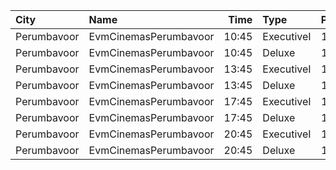 | City        | Name                  |  Time | Type       | Price | Capacity | Booked |
| :---------- | :-------------------- | ----: | :--------- | ----: | -------: | -----: |
| Perumbavoor | EvmCinemasPerumbavoor | 10:45 | ExecutiveI |  155₹ |       15 |      7 |
| Perumbavoor | EvmCinemasPerumbavoor | 10:45 | Deluxe     |  130₹ |      128 |     64 |
| Perumbavoor | EvmCinemasPerumbavoor | 13:45 | ExecutiveI |  155₹ |       15 |      7 |
| Perumbavoor | EvmCinemasPerumbavoor | 13:45 | Deluxe     |  130₹ |      128 |     64 |
| Perumbavoor | EvmCinemasPerumbavoor | 17:45 | ExecutiveI |  155₹ |       15 |      7 |
| Perumbavoor | EvmCinemasPerumbavoor | 17:45 | Deluxe     |  130₹ |      128 |     64 |
| Perumbavoor | EvmCinemasPerumbavoor | 20:45 | ExecutiveI |  155₹ |       15 |      7 |
| Perumbavoor | EvmCinemasPerumbavoor | 20:45 | Deluxe     |  130₹ |      128 |     64 |